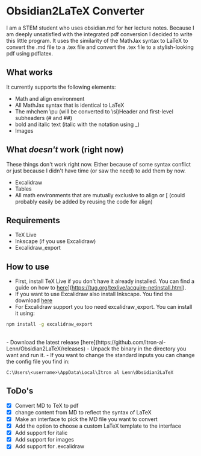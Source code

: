 # Obsidian2LaTeX Converter

I am a STEM student who uses obsidian.md for her lecture notes. Because I am deeply unsatisfied with the integrated pdf conversion I decided to write this little program.
It uses the similarity of the MathJax syntax to LaTeX to convert the .md file to a .tex file and convert the .tex file to a stylish-looking pdf using pdflatex.

## What works

It currently supports the following elements:

- Math and align environment
- All MathJax syntax that is identical to LaTeX
- The mhchem \pu (will be converted to \si)Header and first-level subheaders (# and ##)
- bold and italic text (italic with the notation using _)
- Images

## What _doesn't_ work (right now)

These things don't work right now. Either because of some syntax conflict or just because I didn't have time (or saw the need) to add them by now.

- Excalidraw
- Tables
- All math environments that are mutually exclusive to align or \[ (could probably easily be added by reusing the code for align)

## Requirements

- TeX Live
- Inkscape (if you use Excalidraw)
- Excalidraw_export

## How to use

- First, install TeX Live if you don't have it already installed. You can find a guide on how to [here](https://tug.org/texlive/acquire-netinstall.html)](https://tug.org/texlive/acquire-netinstall.html).
- If you want to use Excalidraw also install Inkscape. You find the download [here](https://inkscape.org/release/)
- For Excalidraw support you too need excalidraw_export. You can install it using:

```cmd
npm install -g excalidraw_export
```

<br>
- Download the latest release [here](https://github.com/Itron-al-Lenn/Obsidian2LaTeX/releases)
- Unpack the binary in the directory you want and run it.
- If you want to change the standard inputs you can change the config file you find in:

```path
C:\Users\<username>\AppData\Local\Itron al Lenn\Obsidian2LaTeX
```

## ToDo's

- [x] Convert MD to TeX to pdf
- [X] change content from MD to reflect the syntax of LaTeX
- [X] Make an interface to pick the MD file you want to convert
- [X] Add the option to choose a custom LaTeX template to the interface
- [X] Add support for italic
- [X] Add support for images
- [X] Add support for .excalidraw
